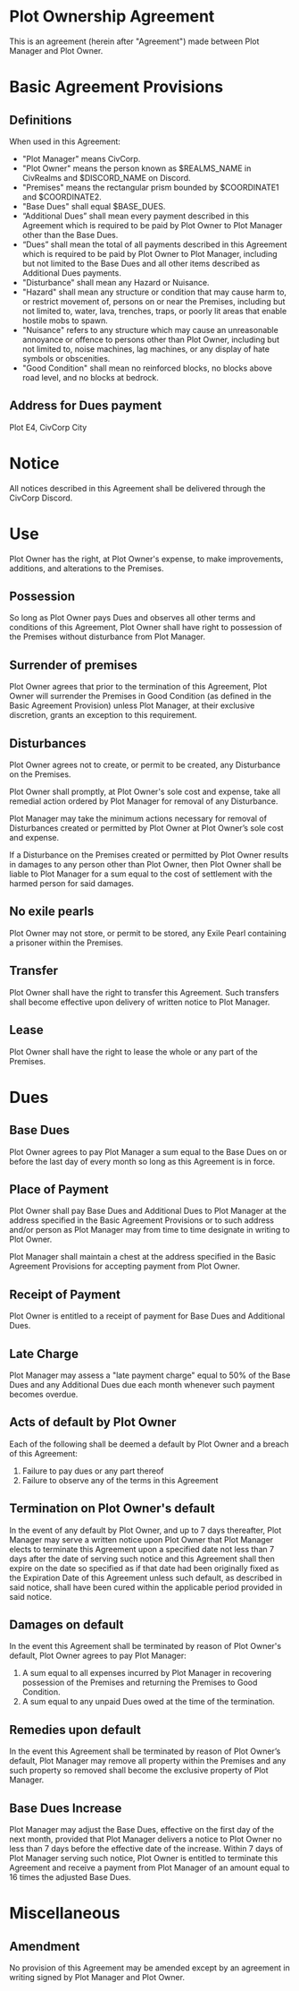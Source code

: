 # Plot Ownership Agreement

This is an agreement (herein after "Agreement") made between Plot Manager and Plot Owner.

# Basic Agreement Provisions

## Definitions

When used in this Agreement:

- "Plot Manager" means CivCorp.
- "Plot Owner" means the person known as $REALMS_NAME in CivRealms and $DISCORD_NAME on Discord.
- "Premises" means the rectangular prism bounded by $COORDINATE1 and $COORDINATE2.
- "Base Dues" shall equal $BASE_DUES.
- “Additional Dues” shall mean every payment described in this Agreement which is required to be paid by Plot Owner to Plot Manager other than the Base Dues.
- “Dues” shall mean the total of all payments described in this Agreement which is required to be paid by Plot Owner to Plot Manager, including but not limited to the Base Dues and all other items described as Additional Dues payments.
- "Disturbance" shall mean any Hazard or Nuisance.
- "Hazard" shall mean any structure or condition that may cause harm to, or restrict movement of, persons on or near the Premises, including but not limited to, water, lava, trenches, traps, or poorly lit areas that enable hostile mobs to spawn.
- "Nuisance" refers to any structure which may cause an unreasonable annoyance or offence to persons other than Plot Owner, including but not limited to, noise machines, lag machines, or any display of hate symbols or obscenities.
- "Good Condition" shall mean no reinforced blocks, no blocks above road level, and no blocks at bedrock.

## Address for Dues payment

Plot E4, CivCorp City

# Notice

All notices described in this Agreement shall be delivered through the CivCorp Discord.

# Use

Plot Owner has the right, at Plot Owner's expense, to make improvements, additions, and alterations to the Premises.

## Possession

So long as Plot Owner pays Dues and observes all other terms and conditions of this Agreement, Plot Owner shall have right to possession of the Premises without disturbance from Plot Manager.

## Surrender of premises

Plot Owner agrees that prior to the termination of this Agreement, Plot Owner will surrender the Premises in Good Condition (as defined in the Basic Agreement Provision) unless Plot Manager, at their exclusive discretion, grants an exception to this requirement.

## Disturbances

Plot Owner agrees not to create, or permit to be created, any Disturbance on the Premises.

Plot Owner shall promptly, at Plot Owner's sole cost and expense, take all remedial action ordered by Plot Manager for removal of any Disturbance.

Plot Manager may take the minimum actions necessary for removal of Disturbances created or permitted by Plot Owner at Plot Owner’s sole cost and expense.

If a Disturbance on the Premises created or permitted by Plot Owner results in damages to any person other than Plot Owner, then Plot Owner shall be liable to Plot Manager for a sum equal to the cost of settlement with the harmed person for said damages.

## No exile pearls

Plot Owner may not store, or permit to be stored, any Exile Pearl containing a prisoner within the Premises.

## Transfer

Plot Owner shall have the right to transfer this Agreement. Such transfers shall become effective upon delivery of written notice to Plot Manager.

## Lease

Plot Owner shall have the right to lease the whole or any part of the Premises.

# Dues

## Base Dues

Plot Owner agrees to pay Plot Manager a sum equal to the Base Dues on or before the last day of every month so long as this Agreement is in force.

## Place of Payment

Plot Owner shall pay Base Dues and Additional Dues to Plot Manager at the address specified in the Basic Agreement Provisions or to such address and/or person as Plot Manager may from time to time designate in writing to Plot Owner.

Plot Manager shall maintain a chest at the address specified in the Basic Agreement Provisions for accepting payment from Plot Owner.

## Receipt of Payment

Plot Owner is entitled to a receipt of payment for Base Dues and Additional Dues.

## Late Charge

Plot Manager may assess a "late payment charge" equal to 50% of the Base Dues and any Additional Dues due each month whenever such payment becomes overdue.

## Acts of default by Plot Owner

Each of the following shall be deemed a default by Plot Owner and a breach of this Agreement:

1. Failure to pay dues or any part thereof
2. Failure to observe any of the terms in this Agreement

## Termination on Plot Owner's default

In the event of any default by Plot Owner, and up to 7 days thereafter, Plot Manager may serve a written notice upon Plot Owner that Plot Manager elects to terminate this Agreement upon a specified date not less than 7 days after the date of serving such notice and this Agreement shall then expire on the date so specified as if that date had been originally fixed as the Expiration Date of this Agreement unless such default, as described in said notice, shall have been cured within the applicable period provided in said notice.

## Damages on default

In the event this Agreement shall be terminated by reason of Plot Owner's default, Plot Owner agrees to pay Plot Manager:

1. A sum equal to all expenses incurred by Plot Manager in recovering possession of the Premises and returning the Premises to Good Condition.
2. A sum equal to any unpaid Dues owed at the time of the termination.

## Remedies upon default

In the event this Agreement shall be terminated by reason of Plot Owner’s default, Plot Manager may remove all property within the Premises and any such property so removed shall become the exclusive property of Plot Manager.

## Base Dues Increase

Plot Manager may adjust the Base Dues, effective on the first day of the next month, provided that Plot Manager delivers a notice to Plot Owner no less than 7 days before the effective date of the increase. Within 7 days of Plot Manager serving such notice, Plot Owner is entitled to terminate this Agreement and receive a payment from Plot Manager of an amount equal to 16 times the adjusted Base Dues.

# Miscellaneous

## Amendment

No provision of this Agreement may be amended except by an agreement in writing signed by Plot Manager and Plot Owner.
